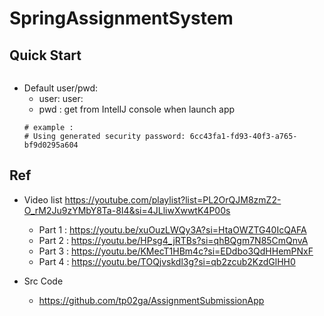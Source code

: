 # SpringAssignmentSystem

## Quick Start
```bash
```

- Default user/pwd:
	- user: user:
	- pwd : get from IntellJ console when launch app
	```
	# example :
	# Using generated security password: 6cc43fa1-fd93-40f3-a765-bf9d0295a604
	```

## Ref
- Video list
	https://youtube.com/playlist?list=PL2OrQJM8zmZ2-O_rM2Ju9zYMbY8Ta-8I4&si=4JLliwXwwtK4P00s
	
	- Part 1 : https://youtu.be/xuOuzLWQy3A?si=HtaOWZTG40IcQAFA
	- Part 2 : https://youtu.be/HPsg4_jRTBs?si=qhBQgm7N85CmQnvA
	- Part 3 : https://youtu.be/KMecT1HBm4c?si=EDdbo3QdHHemPNxF
	- Part 4 : https://youtu.be/TOQjvskdl3g?si=qb2zcub2KzdGlHH0

- Src Code
	- https://github.com/tp02ga/AssignmentSubmissionApp